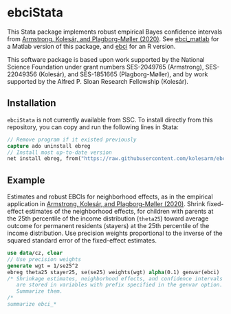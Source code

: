 # ebciStata

This Stata package implements robust empirical Bayes confidence intervals from
[Armstrong, Kolesár, and Plagborg-Møller
(2020)](https://arxiv.org/abs/2004.03448). See
[ebci_matlab](https://github.com/mikkelpm/ebci_matlab) for a Matlab version of
this package, and [ebci](https://github.com/kolesarm/ebci) for an R version.

This software package is based upon work supported by the National Science
Foundation under grant numbers SES-2049765 (Armstrong), SES-22049356 (Kolesár),
and SES-1851665 (Plagborg-Møller), and by work supported by the Alfred P. Sloan
Research Fellowship (Kolesár).

## Installation

`ebciStata` is not currently available from SSC. To install directly from this
repository, you can copy and run the following lines in Stata:
```stata
// Remove program if it existed previously
capture ado uninstall ebreg
// Install most up-to-date version
net install ebreg, from("https://raw.githubusercontent.com/kolesarm/ebciStata/master")
```

## Example

Estimates and robust EBCIs for neighborhood effects, as in the empirical
application in [Armstrong, Kolesár, and Plagborg-Møller
(2020)](https://arxiv.org/abs/2004.03448). Shrink fixed-effect estimates of the
neighborhood effects, for children with parents at the 25th percentile of the
income distribution (`theta25`) toward average outcome for permanent residents
(stayers) at the 25th percentile of the income distribution. Use precision
weights proportional to the inverse of the squared standard error of the
fixed-effect estimates.

```stata
use data/cz, clear
// Use precision weights
generate wgt = 1/se25^2
ebreg theta25 stayer25, se(se25) weights(wgt) alpha(0.1) genvar(ebci)
/* Shrinkage estimates, neighborhood effects, and confidence intervals
   are stored in variables with prefix specified in the genvar option.
   Summarize them.
/*
summarize ebci_*
```
